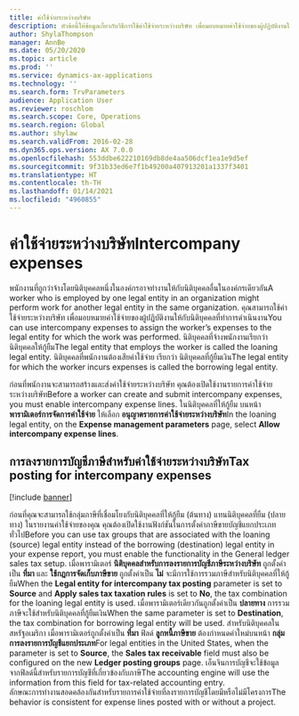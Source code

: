 ```yaml
---
title: ค่าใช้จ่ายระหว่างบริษัท
description: หัวข้อนี้ให้ข้อมูลเกี่ยวกับวิธีการใช้ค่าใช้จ่ายระหว่างบริษัท เพื่อมอบหมายค่าใช้จ่ายของผู้ปฏิบัติงานให้กับนิติบุคคลที่ทำการดำเนินงาน
author: ShylaThompson
manager: AnnBe
ms.date: 05/20/2020
ms.topic: article
ms.prod: ''
ms.service: dynamics-ax-applications
ms.technology: ''
ms.search.form: TrvParameters
audience: Application User
ms.reviewer: roschlom
ms.search.scope: Core, Operations
ms.search.region: Global
ms.author: shylaw
ms.search.validFrom: 2016-02-28
ms.dyn365.ops.version: AX 7.0.0
ms.openlocfilehash: 553ddbe622210169db8de4aa506dcf1ea1e9d5ef
ms.sourcegitcommit: 9f31b33ed6e7f1b49200a407913201a1337f3401
ms.translationtype: HT
ms.contentlocale: th-TH
ms.lasthandoff: 01/14/2021
ms.locfileid: "4960855"
---
```

# <a name="intercompany-expenses"></a><span data-ttu-id="9f6d5-103">ค่าใช้จ่ายระหว่างบริษัท</span><span class="sxs-lookup"><span data-stu-id="9f6d5-103">Intercompany expenses</span></span>

<span data-ttu-id="9f6d5-104">พนักงานที่ถูกว่าจ้างโดยนิติบุคคลหนึ่งในองค์กรอาจทำงานให้กับนิติบุคคลอื่นในองค์กรเดียวกัน</span><span class="sxs-lookup"><span data-stu-id="9f6d5-104">A worker who is employed by one legal entity in an organization might perform work for another legal entity in the same organization.</span></span> <span data-ttu-id="9f6d5-105">คุณสามารถใช้ค่าใช้จ่ายระหว่างบริษัท เพื่อมอบหมายค่าใช้จ่ายของผู้ปฏิบัติงานให้กับนิติบุคคลที่ทำการดำเนินงาน</span><span class="sxs-lookup"><span data-stu-id="9f6d5-105">You can use intercompany expenses to assign the worker’s expenses to the legal entity for which the  work was performed.</span></span> <span data-ttu-id="9f6d5-106">นิติบุคคลที่จ้างพนักงานเรียกว่า นิติบุคคลให้กู้ยืม</span><span class="sxs-lookup"><span data-stu-id="9f6d5-106">The legal entity that employs the worker is called the loaning legal entity.</span></span> <span data-ttu-id="9f6d5-107">นิติบุคคลที่พนักงานต้องเสียค่าใช้จ่าย เรียกว่า นิติบุคคลที่กู้ยืมเงิน</span><span class="sxs-lookup"><span data-stu-id="9f6d5-107">The legal entity for which the worker incurs expenses is called the borrowing legal entity.</span></span> 

<span data-ttu-id="9f6d5-108">ก่อนที่พนักงานจะสามารถสร้างและส่งค่าใช้จ่ายระหว่างบริษัท คุณต้องเปิดใช้งานรายการค่าใช้จ่ายระหว่างบริษัท</span><span class="sxs-lookup"><span data-stu-id="9f6d5-108">Before a worker can create and submit intercompany expenses, you must enable intercompany expense lines.</span></span> <span data-ttu-id="9f6d5-109">ในนิติบุคคลที่ให้กู้ยืม บนหน้า **พารามิเตอร์การจัดการค่าใช้จ่าย** ให้เลือก **อนุญาตรายการค่าใช้จ่ายระหว่างบริษัท**</span><span class="sxs-lookup"><span data-stu-id="9f6d5-109">In the loaning legal entity, on the **Expense management parameters** page, select **Allow intercompany expense lines**.</span></span> 

## <a name="tax-posting-for-intercompany-expenses"></a><span data-ttu-id="9f6d5-110">การลงรายการบัญชีภาษีสำหรับค่าใช้จ่ายระหว่างบริษัท</span><span class="sxs-lookup"><span data-stu-id="9f6d5-110">Tax posting for intercompany expenses</span></span>

[!include [banner](../includes/banner.md)]

<span data-ttu-id="9f6d5-111">ก่อนที่คุณจะสามารถใช้กลุ่มภาษีที่เชื่อมโยงกับนิติบุคคลที่ให้กู้ยืม (ต้นทาง) แทนนิติบุคคลที่ยืม (ปลายทาง) ในรายงานค่าใช้จ่ายของคุณ คุณต้องเปิดใช้งานฟังก์ชันในการตั้งค่าภาษีขายบัญชีแยกประเภททั่วไป</span><span class="sxs-lookup"><span data-stu-id="9f6d5-111">Before you can use tax groups that are associated with the loaning (source) legal entity instead of the borrowing (destination) legal entity in your expense report, you must enable the functionality in the General ledger sales tax setup.</span></span> <span data-ttu-id="9f6d5-112">เมื่อพารามิเตอร์ **นิติบุคคลสำหรับการลงรายการบัญชีภาษีระหว่างบริษัท** ถูกตั้งค่าเป็น **ที่มา** และ **ใช้กฎการจัดเก็บภาษีขาย** ถูกตั้งค่าเป็น **ไม่** จะมีการใช้การรวมภาษีสำหรับนิติบุคคลที่ให้กู้ยืม</span><span class="sxs-lookup"><span data-stu-id="9f6d5-112">When the **Legal entity for intercompany tax posting** parameter is set to **Source** and **Apply sales tax taxation rules** is set to **No**, the tax combination for the loaning legal entity is used.</span></span> <span data-ttu-id="9f6d5-113">เมื่อพารามิเตอร์เดียวกันถูกตั้งค่าเป็น **ปลายทาง** การรวมภาษีจะใช้สำหรับนิติบุคคลที่กู้ยืมเงิน</span><span class="sxs-lookup"><span data-stu-id="9f6d5-113">When the same parameter is set to **Destination**, the tax combination for borrowing legal entity will be used.</span></span> <span data-ttu-id="9f6d5-114">สำหรับนิติบุคคลในสหรัฐอเมริกา เมื่อพารามิเตอร์ถูกตั้งค่าเป็น **ที่มา** ฟิลด์ **ลูกหนี้ภาษีขาย** ต้องกำหนดค่าใหม่บนหน้า **กลุ่มการลงรายการบัญชีแยกประเภท**</span><span class="sxs-lookup"><span data-stu-id="9f6d5-114">For legal entities in the United States, when the parameter is set to **Source**, the **Sales tax receivable** field must also be configured on the new **Ledger posting groups** page.</span></span> <span data-ttu-id="9f6d5-115">เอ็นจินการบัญชีจะใช้ข้อมูลจากฟิลด์นี้สำหรับรายการบัญชีที่เกี่ยวข้องกับภาษี</span><span class="sxs-lookup"><span data-stu-id="9f6d5-115">The accounting engine will use the information from this field for tax-related accounting entry.</span></span>   
<span data-ttu-id="9f6d5-116">ลักษณะการทำงานสอดคล้องกันสำหรับรายการค่าใช้จ่ายที่ลงรายการบัญชีโดยมีหรือไม่มีโครงการ</span><span class="sxs-lookup"><span data-stu-id="9f6d5-116">The behavior is consistent for expense lines posted with or without a project.</span></span>  
